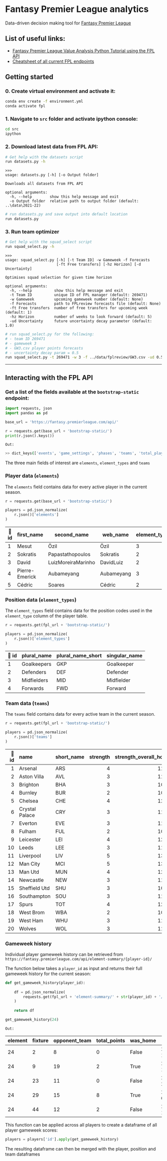 # Fantasy Premier League analytics
Data-driven decision making tool for [Fantasy Premier League](https://fantasy.premierleague.com/)

## List of useful links:
  * [Fantasy Premier League Value Analysis Python Tutorial using the FPL API](https://towardsdatascience.com/fantasy-premier-league-value-analysis-python-tutorial-using-the-fpl-api-8031edfe9910)
  * [Cheatsheet of all current FPL endpoints](https://www.reddit.com/r/FantasyPL/comments/f8t3bw/cheatsheet_of_all_current_fpl_endpoints/)

## Getting started

### 0. Create virtual environment and activate it:
```bash
conda env create -f environment.yml
conda activate fpl
```

### 1. Navigate to **`src`** folder and activate ipython console:
```bash
cd src
ipython
```

### 2. Download latest data from FPL API:
```bash
# Get help with the datasets script
run datasets.py -h
```

```console
>>>
usage: datasets.py [-h] [-o Output folder]

Downloads all datasets from FPL API

optional arguments:
  -h, --help        show this help message and exit
  -o Output folder  relative path to output folder (default: ..\data\2021-22)
```

```bash
# run datasets.py and save output into default location
run datasets.py
```

### 3. Run team optimizer
```bash
# Get help with the squad_select script
run squad_select.py -h
```

```console
>>>
usage: squad_select.py [-h] [-t Team ID] -w Gameweek -f Forecasts
                       [-ft Free transfers] [-hz Horizon] [-d Uncertainty]

Optimises squad selection for given time horizon

optional arguments:
  -h, --help          show this help message and exit
  -t Team ID          unique ID of FPL manager (default: 269471)
  -w Gameweek         upcoming gameweek number (default: None)
  -f Forecasts        path to FPLreview forecasts file (default: None)
  -ft Free transfers  number of free transfers for upcoming week (default: 1)
  -hz Horizon         number of weeks to look forward (default: 5)
  -ud Uncertainty     future uncertainty decay parameter (default: 1.0)
```

```bash
# run squad_select.py for the following:
# - team ID 269471
# - gameweek 3
# - GW3.csv player points forecasts
# - uncertainty decay param = 0.5
run squad_select.py -t 269471 -w 3 -f ../data/fplreview/GW3.csv -ud 0.5
```
---
## Interacting with the FPL API

### Get a list of the fields available at the `bootstrap-static` endpoint:
```python
import requests, json
import pandas as pd

base_url = 'https://fantasy.premierleague.com/api/'

r = requests.get(base_url + 'bootstrap-static/')
print(r.json().keys())
```
`Out:`
```bash
>> dict_keys(['events', 'game_settings', 'phases', 'teams', 'total_players', 'elements', 'element_stats', 'element_types'])

```
The three main fields of interest are `elements`, `element_types` and `teams`

### Player data (`elements`)
The `elements` field contains data for every active player in the current season.

```python
r = requests.get(base_url + 'bootstrap-static/')

players = pd.json_normalize(
    r.json()['elements']
)
```

|:key: id|first_name|second_name|web_name|element_type|team|total_points|dreamteam_count|in_dreamteam|now_cost|points_per_game|minutes|goals_scored|assists|clean_sheets|goals_conceded|own_goals|penalties_saved|penalties_missed|yellow_cards|red_cards|saves|bonus|bps|influence|creativity|threat|ict_index|influence_rank|influence_rank_type|creativity_rank|creativity_rank_type|threat_rank|threat_rank_type|ict_index_rank|ict_index_rank_type|
| --- | --- | --- | --- | --- | --- | --- | --- | --- | --- | --- | --- | --- | --- | --- | --- | --- | --- | --- | --- | --- | --- | --- | --- | --- | --- | --- | --- | --- | --- | --- | --- | --- | --- | --- | --- |
|1|Mesut|Özil|Özil|3|1|0|0|False|68|0|0|0|0|0|0|0|0|0|0|0|0|0|0|0|0|0|0|604|240|604|240|604|240|604|240|
|2|Sokratis|Papastathopoulos|Sokratis|2|1|0|0|False|49|0|0|0|0|0|0|0|0|0|0|0|0|0|0|0|0|0|0|566|212|556|212|543|206|567|212|
|3|David|LuizMoreiraMarinho|DavidLuiz|2|1|7|0|False|55|1.2|364|0|0|0|7|0|0|0|0|0|0|0|52|72|23.1|22|11.7|239|93|270|79|267|78|297|100|
|4|Pierre-Emerick|Aubameyang|Aubameyang|3|1|37|0|False|115|3.4|986|2|1|3|14|0|0|0|2|0|0|1|123|141.4|170.8|277|58.9|135|51|42|30|31|15|36|20|
|5|Cédric|Soares|Cédric|2|1|0|0|False|46|0|0|0|0|0|0|0|0|0|0|0|0|0|0|0|0|0|0|542|206|529|206|504|197|543|206|

### Position data (`element_types`)
The `element_types` field contains data for the position codes used in the `element_type` column of the player table.

```python
r = requests.get(fpl_url + 'bootstrap-static/')

players = pd.json_normalize(
    r.json()['element_types']
)
```

|:key: id|plural_name|plural_name_short|singular_name|
| --- | --- | --- | --- |
|1|Goalkeepers|GKP|Goalkeeper|
|2|Defenders|DEF|Defender|
|3|Midfielders|MID|Midfielder|
|4|Forwards|FWD|Forward|

### Team data (`teams`)
The `teams` field contains data for every active team in the current season.

```python
r = requests.get(fpl_url + 'bootstrap-static/')

players = pd.json_normalize(
    r.json()['teams']
)
```

| :key: id | name           | short_name   |   strength |   strength_overall_home |   strength_overall_away |   strength_attack_home |   strength_attack_away |   strength_defence_home |   strength_defence_away |
|-----:|:---------------|:-------------|-----------:|------------------------:|------------------------:|-----------------------:|-----------------------:|------------------------:|------------------------:|
|    1 | Arsenal        | ARS          |          4 |                    1190 |                    1210 |                   1170 |                   1210 |                    1190 |                    1200 |
|    2 | Aston Villa    | AVL          |          3 |                    1150 |                    1160 |                   1150 |                   1150 |                    1180 |                    1210 |
|    3 | Brighton       | BHA          |          3 |                    1080 |                    1100 |                   1150 |                   1180 |                    1090 |                    1100 |
|    4 | Burnley        | BUR          |          2 |                    1050 |                    1080 |                   1120 |                   1190 |                    1010 |                    1030 |
|    5 | Chelsea        | CHE          |          4 |                    1260 |                    1280 |                   1240 |                   1280 |                    1270 |                    1310 |
|    6 | Crystal Palace | CRY          |          3 |                    1110 |                    1150 |                   1100 |                   1150 |                    1020 |                    1050 |
|    7 | Everton        | EVE          |          3 |                    1180 |                    1210 |                   1150 |                   1170 |                    1210 |                    1250 |
|    8 | Fulham         | FUL          |          2 |                    1000 |                    1020 |                   1020 |                   1030 |                    1020 |                    1020 |
|    9 | Leicester      | LEI          |          4 |                    1220 |                    1240 |                   1190 |                   1190 |                    1200 |                    1180 |
|   10 | Leeds          | LEE          |          3 |                    1100 |                    1130 |                   1060 |                   1110 |                    1130 |                    1160 |
|   11 | Liverpool      | LIV          |          5 |                    1320 |                    1360 |                   1240 |                   1320 |                    1330 |                    1350 |
|   12 | Man City       | MCI          |          5 |                    1310 |                    1360 |                   1260 |                   1320 |                    1330 |                    1350 |
|   13 | Man Utd        | MUN          |          4 |                    1230 |                    1230 |                   1220 |                   1230 |                    1250 |                    1260 |
|   14 | Newcastle      | NEW          |          3 |                    1100 |                    1130 |                   1100 |                   1120 |                    1010 |                    1060 |
|   15 | Sheffield Utd  | SHU          |          3 |                    1070 |                    1100 |                   1110 |                   1130 |                    1010 |                    1050 |
|   16 | Southampton    | SOU          |          3 |                    1150 |                    1180 |                   1140 |                   1200 |                    1110 |                    1160 |
|   17 | Spurs          | TOT          |          4 |                    1270 |                    1280 |                   1190 |                   1240 |                    1280 |                    1320 |
|   18 | West Brom      | WBA          |          2 |                    1010 |                    1030 |                   1020 |                   1020 |                    1000 |                    1010 |
|   19 | West Ham       | WHU          |          3 |                    1140 |                    1170 |                   1150 |                   1160 |                    1170 |                    1180 |
|   20 | Wolves         | WOL          |          3 |                    1160 |                    1190 |                   1180 |                   1220 |                    1100 |                    1170 |

### Gameweek history
Individual player gameweek history can be retrieved from `https://fantasy.premierleague.com/api/element-summary/{player-id}/`

The function below takes a `player_id` as input and returns their full gameweek history for the current season:
```python
def get_gameweek_history(player_id):
    
    df = pd.json_normalize(
        requests.get(fpl_url + 'element-summary/' + str(player_id) + '/').json()['history']
    )
    
    return df

get_gameweek_history(24)

```
`Out:`

|element|fixture|opponent_team|total_points|was_home|kickoff_time|team_h_score|team_a_score|round|minutes|goals_scored|assists|clean_sheets|goals_conceded|own_goals|penalties_saved|penalties_missed|yellow_cards|red_cards|saves|bonus|bps|influence|creativity|threat|ict_index|value|transfers_balance|selected|transfers_in|transfers_out|
| --- | --- | --- | --- | --- | --- | --- | --- | --- | --- | --- | --- | --- | --- | --- | --- | --- | --- | --- | --- | --- | --- | --- | --- | --- | --- | --- | --- | --- | --- | --- |
|24|2|8|0|False|2020-09-12T11:30:00Z|0|3|1|0|0|0|0|0|0|0|0|0|0|0|0|0|0|0|0|0|55|0|491508|0|0|
|24|9|19|2|True|2020-09-19T19:00:00Z|2|1|2|88|0|0|0|1|0|0|0|0|0|0|0|8|7.4|20.3|30|5.8|54|-145334|357292|7716|153050|
|24|23|11|0|False|2020-09-28T19:00:00Z|3|1|3|0|0|0|0|0|0|0|0|0|0|0|0|0|0|0|0|0|54|-81091|286264|14805|95896|
|24|29|15|8|True|2020-10-04T13:00:00Z|2|1|4|86|1|0|0|1|0|0|0|0|0|0|1|29|40.6|6|53|10|53|-47534|243259|9105|56639|
|24|44|12|2|False|2020-10-17T16:30:00Z|1|0|5|90|0|0|0|1|0|0|0|0|0|0|0|18|20.6|17.5|38|7.6|53|-24953|224096|16280|41233|

This function can be applied across all players to create a dataframe of all player gameweek scores:
```python
players = players['id'].apply(get_gameweek_history)
```
The resulting dataframe can then be merged with the player, position and team dataframes
